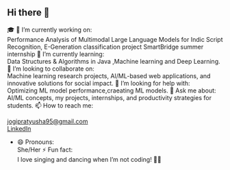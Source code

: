 ## Hi there 👋

<!--
**PRATYUSHAJOGI/PRATYUSHAJOGI** is a ✨ _special_ ✨ repository because its `README.md` (this file) appears on your GitHub profile.

Here are some ideas to get you started:

- 🔭 I’m currently working on ...
- 🌱 I’m currently learning ...
- 👯 I’m looking to collaborate on ...
- 🤔 I’m looking for help with ...
- 💬 Ask me about ...
- 📫 How to reach me: ...
- 😄 Pronouns: ...
- ⚡ Fun fact: ...
-->
🎓 🔭 I’m currently working on:  
   Performance Analysis of Multimodal Large Language Models for Indic Script Recognition,
   E-Generation classification project 
   SmartBridge summer internship 
🌱 I’m currently learning:  
    Data Structures & Algorithms in Java ,Machine learning and Deep Learning.
👯 I’m looking to collaborate on:  
    Machine learning research projects, AI/ML-based web applications, and innovative solutions for social impact.
🤔 I’m looking for help with:  
   Optimizing ML model performance,craeating ML models.
💬 Ask me about:  
   AI/ML concepts, my projects, internships, and productivity strategies for students.
📫 How to reach me:  

[jogipratyusha95@gmail.com](mailto:jogipratyusha95@gmail.com)  
[LinkedIn](https://linkedin.com/in/jogi-pratyusha)
- 😄 Pronouns:  
  She/Her
⚡ Fun fact:  
  I love singing and dancing when I’m not coding! 🎵💃


